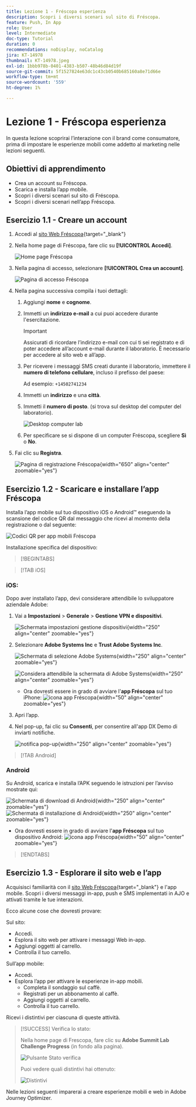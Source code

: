 ```yaml
---
title: Lezione 1 - Fréscopa esperienza
description: Scopri i diversi scenari sul sito di Fréscopa.
feature: Push, In App
role: User
level: Intermediate
doc-type: Tutorial
duration: 0
recommendations: noDisplay, noCatalog
jira: KT-14978
thumbnail: KT-14978.jpeg
exl-id: 1bbb978b-0401-4383-b507-48b46d84d19f
source-git-commit: 5f1527824e63dc1c43cb0540b685160a8e71d66e
workflow-type: tm+mt
source-wordcount: '559'
ht-degree: 1%

---
```


# Lezione 1 - Fréscopa esperienza

In questa lezione scoprirai l’interazione con il brand come consumatore, prima di impostare le esperienze mobili come addetto al marketing nelle lezioni seguenti.

## Obiettivi di apprendimento

* Crea un account su Fréscopa.
* Scarica e installa l’app mobile.
* Scopri i diversi scenari sul sito di Fréscopa.
* Scopri i diversi scenari nell’app Fréscopa.

## Esercizio 1.1 - Creare un account

1. Accedi al [sito Web Fréscopa](https://dsn.adobe.com/p/adobe-summit-2024?token=eyJhbGciOiJIUzI1NiIsInR5cCI6IkpXVCJ9.eyJpZCI6ImFub255bW91cyIsImVtYWlsIjoiYW5vbnltb3VzQGFkb2JlLmNvbSIsImlzc3VlciI6InNoYXJlZC1saW5rIiwiYXJnb24iOnsiYWNjZXNzIjoicmVhZC1wcm9qZWN0IiwicHJvamVjdElkIjoiYWRvYmUtc3VtbWl0LTIwMjQifSwiaWF0IjoxNzEwNTI0MTIwLCJleHAiOjE3MTIzMzg1MjB9.q2uGVst6HjJw8SCWl-3pViNzepkdGnNCvGqZnbbkTsY){target="_blank"}

1. Nella home page di Fréscopa, fare clic su **[!UICONTROL Accedi]**.

   ![Home page Fréscopa](/help/summit/l820-lab-workbook/assets/1-1-1-frescopa-homepage.png "Home page Fréscopa")

1. Nella pagina di accesso, selezionare **[!UICONTROL Crea un account]**.

   ![Pagina di accesso Fréscopa](/help/summit/l820-lab-workbook/assets/1-1-2-frescopa-sign-in-page.png "Accesso Fréscopa")

1. Nella pagina successiva compila i tuoi dettagli:

   1. Aggiungi **nome** e **cognome**.

   1. Immetti un **indirizzo e-mail** a cui puoi accedere durante l&#39;esercitazione.

      >[!IMPORTANT]
      > Assicurati di ricordare l’indirizzo e-mail con cui ti sei registrato e di poter accedere all’account e-mail durante il laboratorio. È necessario per accedere al sito web e all’app.

   1. Per ricevere i messaggi SMS creati durante il laboratorio, immettere il **numero di telefono cellulare**, incluso il prefisso del paese:

      Ad esempio: `+14502741234`

   1. Immetti un **indirizzo** e una **città**.

   1. Immetti il **numero di posto**. (si trova sul desktop del computer del laboratorio).

      ![Desktop computer lab](/help/summit/l820-lab-workbook/assets/locate-seat-number.png)

   1. Per specificare se si dispone di un computer Fréscopa, scegliere **Sì** o **No**.

1. Fai clic su **Registra**.

   ![Pagina di registrazione Fréscopa](/help/summit/l820-lab-workbook/assets/1-1-3-frescopa-registration-page.png){width="650" align="center" zoomable="yes"}

## Esercizio 1.2 - Scaricare e installare l’app Fréscopa

Installa l’app mobile sul tuo dispositivo iOS o Android™ eseguendo la scansione del codice QR dal messaggio che ricevi al momento della registrazione o dal seguente:

![Codici QR per app mobili Fréscopa](/help/summit/l820-lab-workbook/assets/1-2-1-qr-codes.png "Codici QR per app mobili Fréscopa")

Installazione specifica del dispositivo:

>[!BEGINTABS]

>[!TAB iOS]

### iOS:

Dopo aver installato l’app, devi considerare attendibile lo sviluppatore aziendale Adobe:

1. Vai a **Impostazioni** > **Generale** > **Gestione VPN e dispositivi**.

   ![Schermata impostazioni gestione dispositivi](/help/summit/l820-lab-workbook/assets/1-2-2-device-management-screen.PNG "Schermata impostazioni gestione dispositivi"){width="250" align="center" zoomable="yes"}

1. Selezionare **Adobe Systems Inc** e **Trust Adobe Systems Inc**.

   ![Schermata di selezione Adobe Systems](/help/summit/l820-lab-workbook/assets/1-2-3-adobe-systems.PNG "Schermata di selezione Adobe Systems"){width="250" align="center" zoomable="yes"}
   <br>

   ![Considera attendibile la schermata di Adobe Systems](/help/summit/l820-lab-workbook/assets/1-2-4-trust-adobe.PNG){width="250" align="center" zoomable="yes"}

   * Ora dovresti essere in grado di avviare l&#39;**app Fréscopa** sul tuo iPhone: ![icona app Fréscopa](/help/summit/l820-lab-workbook/assets/1-2-app-icon.png){width="50" align="center" zoomable="yes"}


1. Apri l’app.

1. Nel pop-up, fai clic su **Consenti**, per consentire all&#39;app DX Demo di inviarti notifiche.

   ![notifica pop-up](/help/summit/l820-lab-workbook/assets/1-2-allow-notifications.png){width="250" align="center" zoomable="yes"}

>[!TAB Android]

### Android

Su Android, scarica e installa l’APK seguendo le istruzioni per l’avviso mostrate qui:

![Schermata di download di Android](/help/summit/l820-lab-workbook/assets/1-2-5-android-download.jpg "Schermata di download di Android"){width="250" align="center" zoomable="yes"}
<br>
![Schermata di installazione di Android](/help/summit/l820-lab-workbook/assets/1-2-6-android-installation.jpg){width="250" align="center" zoomable="yes"}

* Ora dovresti essere in grado di avviare l&#39;**app Fréscopa** sul tuo dispositivo Android: ![icona app Fréscopa](/help/summit/l820-lab-workbook/assets/1-2-app-icon.png){width="50" align="center" zoomable="yes"}

>[!ENDTABS]

## Esercizio 1.3 - Esplorare il sito web e l’app

Acquisisci familiarità con il [sito Web Fréscopa](https://dsn.adobe.com/p/adobe-summit-2024?token=eyJhbGciOiJIUzI1NiIsInR5cCI6IkpXVCJ9.eyJpZCI6ImFub255bW91cyIsImVtYWlsIjoiYW5vbnltb3VzQGFkb2JlLmNvbSIsImlzc3VlciI6InNoYXJlZC1saW5rIiwiYXJnb24iOnsiYWNjZXNzIjoicmVhZC1wcm9qZWN0IiwicHJvamVjdElkIjoiYWRvYmUtc3VtbWl0LTIwMjQifSwiaWF0IjoxNzEwNTI0MTIwLCJleHAiOjE3MTIzMzg1MjB9.q2uGVst6HjJw8SCWl-3pViNzepkdGnNCvGqZnbbkTsY){target="_blank"} e l&#39;app mobile. Scopri i diversi messaggi in-app, push e SMS implementati in AJO e attivati tramite le tue interazioni.

Ecco alcune cose che dovresti provare:

Sul sito:

* Accedi.
* Esplora il sito web per attivare i messaggi Web in-app.
* Aggiungi oggetti al carrello.
* Controlla il tuo carrello.

Sull’app mobile:

* Accedi.
* Esplora l’app per attivare le esperienze in-app mobili.
   * Completa il sondaggio sul caffè.
   * Registrati per un abbonamento al caffè.
   * Aggiungi oggetti al carrello.
   * Controlla il tuo carrello.

Ricevi i distintivi per ciascuna di queste attività.

>[!SUCCESS]
>Verifica lo stato:
>
>Nella home page di Frescopa, fare clic su **Adobe Summit Lab Challenge Progress** (in fondo alla pagina).
> 
>  ![Pulsante Stato verifica](/help/summit/l820-lab-workbook/assets/1-3-challenge-progress-button.png)
>
> Puoi vedere quali distintivi hai ottenuto:
> 
> ![Distintivi](/help/summit/l820-lab-workbook/assets/1-3-badges.png)

Nelle lezioni seguenti imparerai a creare esperienze mobili e web in Adobe Journey Optimizer.

[def]: /help/summit/l820-lab-workbook/assets/1-2-4-trust-adobe.PNG
